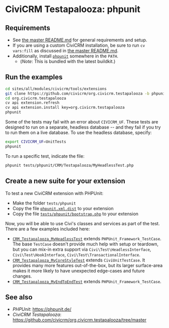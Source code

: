 # CiviCRM Testapalooza: phpunit

## Requirements

 * See [the master README.md](https://github.com/civicrm/org.civicrm.testapalooza/blob/master/README.md)
   for general requirements and setup.
 * If you are using a custom CiviCRM installation, be sure to run `cv vars:fill`
   as discussed in [the master README.md](https://github.com/civicrm/org.civicrm.testapalooza/blob/master/README.md).
 * Additionally, install [`phpunit`](https://phpunit.de/) somewhere in the `PATH`.
   * (*Note*: This is bundled with the latest buildkit.)

## Run the examples

```bash
cd sites/all/modules/civicrm/tools/extensions
git clone https://github.com/civicrm/org.civicrm.testapalooza -b phpunit
cd org.civicrm.testapalooza
cv api extension.refresh
cv api extension.install key=org.civicrm.testapalooza
phpunit
```

Some of the tests may fail with an error about `CIVICRM_UF`.  These tests
are designed to run on a separate, headless database -- and they fail if you
try to run them on a live database.  To use the headless database, specify:

```bash
export CIVICRM_UF=UnitTests
phpunit
```

To run a specific test, indicate the file:

```bash
phpunit tests/phpunit/CRM/Testapalooza/MyHeadlessTest.php
```

## Create a new suite for your extension

To test a new CiviCRM extension with PHPUnit:

 * Make the folder `tests/phpunit`
 * Copy the file [`phpunit.xml.dist`](phpunit.xml.dist) to your extension
 * Copy the file [`tests/phpunit/bootstrap.php`](tests/phpunit/bootstrap.php) to your extension

Now, you will be able to use Civi's classes and services as part of the test. There are a few
examples included here:

  * [`CRM_Testapalooza_MyHeadlessTest`](tests/phpunit/CRM/Testapalooza/MyHeadlessTest.php) extends `PHPUnit_Framework_TestCase`.
    The base `TestCase` doesn't provide much help with setup or teardown, but you can mix-in extra support via `Civi\Test\HeadlessInterface`,
    `Civi\Test\HookInterface`, `Civi\Test\TransactionalInterface`.
  * [`CRM_Testapalooza_MyCoreStyleTest`](tests/phpunit/CRM/Testapalooza/MyCoreStyleTest.php) extends `CiviUnitTestCase`. It
    provides many more features out-of-the-box, but its larger surface-area makes it more likely to have unexpected edge-cases
    and future changes.
  * [`CRM_Testapalooza_MyEndToEndTest`](tests/phpunit/CRM/Testapalooza/MyEndToEndTest.php) extends `PHPUnit_Framework_TestCase`.

## See also

 * *PHPUnit*: https://phpunit.de/
 * *CiviCRM Testapalooza*: https://github.com/civicrm/org.civicrm.testapalooza/tree/master
